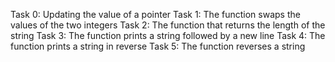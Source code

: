 Task 0: Updating the value of a pointer
Task 1: The function swaps the values of the two integers
Task 2: The function that returns the length of the string
Task 3: The function prints a string followed by a new line
Task 4: The function prints a string in reverse
Task 5: The function reverses a string

